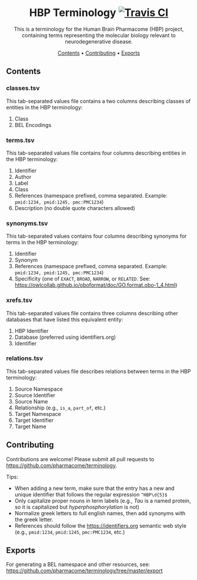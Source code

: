 <h1 align="center">
  <br>
  HBP Terminology
  <a href="https://travis-ci.com/pharmacome/terminology">
    <img src="https://travis-ci.com/pharmacome/terminology.svg?branch=master"
         alt="Travis CI">
  </a>
  <br>
</h1>

<p align="center">
This is a terminology for the Human Brain Pharmacome (HBP) project, containing terms representing the molecular biology
relevant to neurodegenerative disease.
</p>

<p align="center">
  <a href="#contents">Contents</a> •
  <a href="#contributing">Contributing</a> •
  <a href="#exports">Exports</a>
</p>

## Contents

### classes.tsv

This tab-separated values file contains a two columns describing
classes of entities in the HBP terminology:

1. Class
2. BEL Encodings

### terms.tsv

This tab-separated values file contains four columns describing
entities in the HBP terminology:

1. Identifier
2. Author
3. Label
4. Class
5. References (namespace prefixed, comma separated. Example: `pmid:1234, pmid:1245, pmc:PMC1234`)
6. Description (no double quote characters allowed)

### synonyms.tsv

This tab-separated values contains four columns describing synonyms
for terms in the HBP terminology:

1. Identifier
2. Synonym
3. References (namespace prefixed, comma separated. Example: `pmid:1234, pmid:1245, pmc:PMC1234`)
4. Specificity (one of ``EXACT``, ``BROAD``, ``NARROW``, or ``RELATED``.
   See: https://owlcollab.github.io/oboformat/doc/GO.format.obo-1_4.html)

### xrefs.tsv

This tab-separated values file contains three columns describing
other databases that have listed this equivalent entity:

1. HBP Identifier
2. Database (preferred using identifiers.org)
3. Identifier

### relations.tsv

This tab-separated values file describes
relations between terms in the HBP terminology:

1. Source Namespace
2. Source Identifier
3. Source Name
4. Relationship (e.g., ``is_a``, ``part_of``, etc.)
5. Target Namespace
6. Target Identifier
7. Target Name

## Contributing

Contributions are welcome! Please submit all pull requests to https://github.com/pharmacome/terminology.

Tips:

- When adding a new term, make sure that the entry has a new and unique identifier that follows
  the regular expression `^HBP\d{5}$`
- Only capitalize proper nouns in term labels (e.g., *Tau* is a named protein, so it is capitalized but *hyperphosphorylation* is not)
- Normalize greek letters to full english names, then add synonyms with the greek letter.
- References should follow the https://identifiers.org semantic web style (e.g., `pmid:1234`, `pmid:1245`, `pmc:PMC1234`, etc.)

## Exports

For generating a BEL namespace and other resources, see: https://github.com/pharmacome/terminology/tree/master/export
